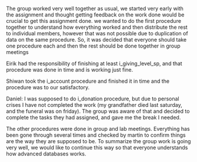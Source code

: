 The group worked very well together as usual, we started very early with the assignment and thought getting feedback on the work done would be crucial to get this assignment done. we wanted to do the first procedure together to understand how everything worked and then distribute the rest to individual members, however that was not possible due to duplication of data on the same procedure. So, it was decided that everyone should take one procedure each and then the rest should be done together in group meetings

Eirik had the responsibility of finishing at least i_giving_level_sp, and that procedure was done in time and is working just fine.

Shiwan took the i_account procedure and finished it in time and the procedure was to our satisfactory.

Daniel: I was supposed to do i_donation procedure, but due to personal crises I have not completed the work (my grandfather died last saturday, and the funeral was on friday). The group was aware of that and decided to complete the tasks they had assigned, and gave me the break I needed. 

The other procedures were done in group and lab meetings. Everything has been gone through several times and checked by martin to confirm things are the way they are supposed to be.
To summarize the group work is going very well, we would like to continue this way so that everyone understands how advanced databases works.


